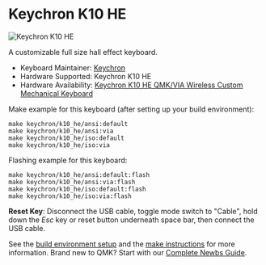 # Keychron K10 HE

![Keychron K10 HE](https://cdn.shopify.com/s/files/1/0059/0630/1017/files/K10HE_Wireless_Magnetic_Switch_Keyboard.jpg)

A customizable full size hall effect keyboard.

* Keyboard Maintainer: [Keychron](https://github.com/keychron)
* Hardware Supported: Keychron K10 HE
* Hardware Availability: [Keychron K10 HE QMK/VIA Wireless Custom Mechanical Keyboard](https://www.keychron.com/products/keychron-k10-he-wireless-magnetic-switch-keyboard)

Make example for this keyboard (after setting up your build environment):

    make keychron/k10_he/ansi:default
    make keychron/k10_he/ansi:via
    make keychron/k10_he/iso:default
    make keychron/k10_he/iso:via

Flashing example for this keyboard:

    make keychron/k10_he/ansi:default:flash
    make keychron/k10_he/ansi:via:flash
    make keychron/k10_he/iso:default:flash
    make keychron/k10_he/iso:via:flash

**Reset Key**: Disconnect the USB cable, toggle mode switch to "Cable", hold down the *Esc* key or reset button underneath space bar, then connect the USB cable.

See the [build environment setup](https://docs.qmk.fm/#/getting_started_build_tools) and the [make instructions](https://docs.qmk.fm/#/getting_started_make_guide) for more information. Brand new to QMK? Start with our [Complete Newbs Guide](https://docs.qmk.fm/#/newbs).
